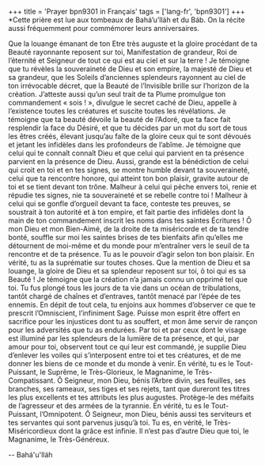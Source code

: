 +++
title = 'Prayer bpn9301 in Français'
tags = ['lang-fr', 'bpn9301']
+++
*Cette prière est lue aux tombeaux de Bahá’u’lláh et du Báb. On la récite aussi fréquemment pour commémorer leurs anniversaires.

Que la louange émanant de ton Etre très auguste et la gloire procédant de ta Beauté rayonnante reposent sur toi, Manifestation de grandeur, Roi de l’éternité et Seigneur de tout ce qui est au ciel et sur la terre ! Je témoigne que tu révèles la souveraineté de Dieu et son empire, la majesté de Dieu et sa grandeur, que les Soleils d’anciennes splendeurs rayonnent au ciel de ton irrévocable décret, que la Beauté de l’Invisible brille sur l’horizon de la création. J’atteste aussi qu’un seul trait de ta Plume promulgue ton commandement « sois ! », divulgue le secret caché de Dieu, appelle à l’existence toutes les créatures et suscite toutes les révélations.
Je témoigne que ta beauté dévoile la beauté de l’Adoré, que ta face fait resplendir la face du Désiré, et que tu décides par un mot du sort de tous les êtres créés, élevant jusqu’au faîte de la gloire ceux qui te sont dévoués et jetant les infidèles dans les profondeurs de l’abîme.
Je témoigne que celui qui te connaît connaît Dieu et que celui qui parvient en ta présence parvient en la présence de Dieu. Aussi, grande est la bénédiction de celui qui croit en toi et en tes signes, se montre humble devant ta souveraineté, celui que ta rencontre honore, qui atteint ton bon plaisir, gravite autour de toi et se tient devant ton trône. Malheur à celui qui pèche envers toi, renie et répudie tes signes, nie ta souveraineté et se rebelle contre toi ! Malheur à celui qui se gonfle d’orgueil devant ta face, conteste tes preuves, se soustrait à ton autorité et à ton empire, et fait partie des infidèles dont la main de ton commandement inscrit les noms dans tes saintes Écritures !
Ô mon Dieu et mon Bien-Aimé, de la droite de ta miséricorde et de ta tendre bonté, souffle sur moi les saintes brises de tes bienfaits afin qu’elles me détournent de moi-même et du monde pour m’entraîner vers le seuil de ta rencontre et de ta présence. Tu as le pouvoir d’agir selon ton bon plaisir. En vérité, tu as la suprématie sur toutes choses.
Que la mention de Dieu et sa louange, la gloire de Dieu et sa splendeur reposent sur toi, ô toi qui es sa Beauté ! Je témoigne que la création n’a jamais connu un opprimé tel que toi. Tu fus plongé tous les jours de ta vie dans un océan de tribulations, tantôt chargé de chaînes et d’entraves, tantôt menacé par l’épée de tes ennemis. En dépit de tout cela, tu enjoins aux hommes d’observer ce que te prescrit l’Omniscient, l’infiniment Sage.
Puisse mon esprit être offert en sacrifice pour les injustices dont tu as souffert, et mon âme servir de rançon pour les adversités que tu as endurées. Par toi et par ceux dont le visage est illuminé par les splendeurs de la lumière de ta présence, et qui, par amour pour toi, observent tout ce qui leur est commandé, je supplie Dieu d’enlever les voiles qui s’interposent entre toi et tes créatures, et de me donner les biens de ce monde et du monde à venir. En vérité, tu es le Tout-Puissant, le Suprême, le Très-Glorieux, le Magnanime, le Très-Compatissant.
Ô Seigneur, mon Dieu, bénis l’Arbre divin, ses feuilles, ses branches, ses rameaux, ses tiges et ses rejets, tant que dureront tes titres les plus excellents et tes attributs les plus augustes. Protège-le des méfaits de l’agresseur et des armées de la tyrannie. En vérité, tu es le Tout-Puissant, l’Omnipotent. 
Ô Seigneur, mon Dieu, bénis aussi tes serviteurs et tes servantes qui sont parvenus jusqu’à toi. Tu es, en vérité, le Très-Miséricordieux dont la grâce est infinie. Il n’est pas d’autre Dieu que toi, le Magnanime, le Très-Généreux.

-- Bahá'u'lláh
